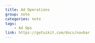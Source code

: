```yaml
---
title: Ad Operations
group: note
categories: note
tags:
    - Ad Ops
link: https://getuikit.com/docs/navbar
---
```

